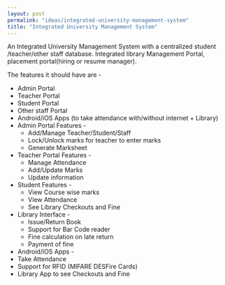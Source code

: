 ```yaml
---
layout: post
permalink: "ideas/integrated-university-management-system"
title: "Integrated University Management System"
---
```


An Integrated University Management System with a centralized student
/teacher/other staff database. Integrated library Management Portal, 
placement portal(hiring or resume manager).

The features it should have are -

 - Admin Portal
 - Teacher Portal
 - Student Portal
 - Other staff Portal
 - Android/iOS Apps (to take attendance with/without internet + Library)
 - Admin Portal Features -
   - Add/Manage Teacher/Student/Staff
   - Lock/Unlock marks for teacher to enter marks   
   - Generate Marksheet
 - Teacher Portal Features -
   - Manage Attendance
   - Add/Update Marks   
   - Update information
 - Student Features -
   - View Course wise marks
   - View Attendance
   - See Library Checkouts and Fine
 - Library Interface -
   - Issue/Return Book 
   - Support for Bar Code reader   
   - Fine calculation on late return
   - Payment of fine
  - Android/iOS Apps -
   - Take Attendance
   - Support for RFID (MIFARE DESFire Cards)
   - Library App to see Checkouts and Fine   
   
